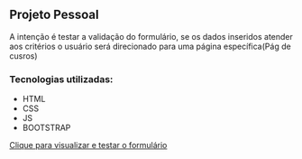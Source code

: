 <h2>Projeto Pessoal</h2>
 <p>A intenção é testar a validação do formulário, se os dados inseridos atender aos critérios o usuário será direcionado para uma página específica(Pág de cusros)</p>

<h3>Tecnologias utilizadas:</h3>
<ul>
    <li>HTML</li>
    <li>CSS</li>
    <li>JS</li>
    <li>BOOTSTRAP</li>
</ul>

[Clique para visualizar e testar o formulário](https://alanpedrod.github.io/pag-leads-form/)